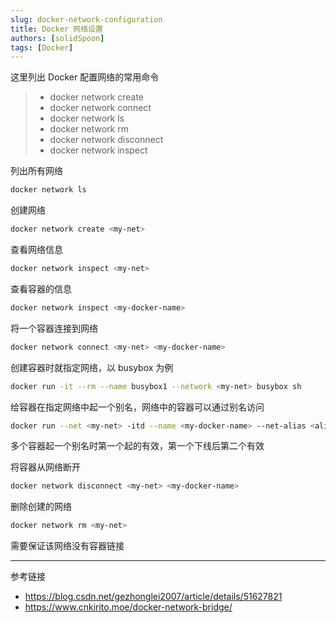 ```yaml
---
slug: docker-network-configuration
title: Docker 网络设置
authors: [solidSpoon]
tags: [Docker]
---
```


这里列出 Docker 配置网络的常用命令

> - docker network create
> - docker network connect
> - docker network ls
> - docker network rm
> - docker network disconnect
> - docker network inspect



列出所有网络
```bash
docker network ls
```
创建网络
```bash
docker network create <my-net>
```
查看网络信息
```bash
docker network inspect <my-net>
```
查看容器的信息
```bash
docker network inspect <my-docker-name>
```
将一个容器连接到网络
```bash
docker network connect <my-net> <my-docker-name>
```
创建容器时就指定网络，以 busybox 为例
```bash
docker run -it --rm --name busybox1 --network <my-net> busybox sh
```
给容器在指定网络中起一个别名，网络中的容器可以通过别名访问
```bash
docker run --net <my-net> -itd --name <my-docker-name> --net-alias <alias-name> busybox
```
多个容器起一个别名时第一个起的有效，第一个下线后第二个有效


将容器从网络断开
```bash
docker network disconnect <my-net> <my-docker-name>
```
删除创建的网络
```bash
docker network rm <my-net>
```
需要保证该网络没有容器链接

---

参考链接

- https://blog.csdn.net/gezhonglei2007/article/details/51627821
- https://www.cnkirito.moe/docker-network-bridge/